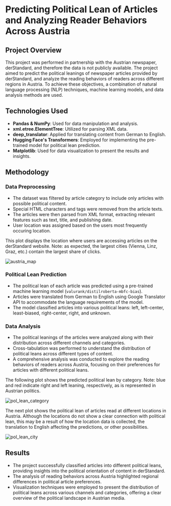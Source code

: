 # Predicting Political Lean of Articles and Analyzing Reader Behaviors Across Austria

## Project Overview
This project was performed in partnership with the Austrian newspaper, derStandard, and therefore the data is not publicly available. The project aimed to predict the political leanings of newspaper articles provided by derStandard, and analyze the reading behaviors of readers across different regions in Austria. To achieve these objectives, a combination of natural language processing (NLP) techniques, machine learning models, and data analysis methods are used.

## Technologies Used
- **Pandas & NumPy**: Used for data manipulation and analysis.
- **xml.etree.ElementTree**: Utilized for parsing XML data.
- **deep_translator**: Applied for translating content from German to English.
- **Hugging Face's Transformers**: Employed for implementing the pre-trained model for political lean prediction.
- **Matplotlib**: Used for data visualization to present the results and insights.

## Methodology
### Data Preprocessing
- The dataset was filtered by article category to include only articles with possible political content.
- Special HTML characters and tags were removed from the article texts.
- The articles were then parsed from XML format, extracting relevant features such as text, title, and publishing date.
- User location was assigned based on the users most frequently occuring location.

This plot displays the location where users are accessing articles on the derStandard website. Note: as expected, the largest cities (Vienna, Linz, Graz, etc.) contain the largest share of clicks.

![austria_map](https://github.com/bhuebner3/Political-Bias-Detection/assets/73898316/2655b54c-f131-4bc7-8560-40520e95dcad)



### Political Lean Prediction
- The political lean of each article was predicted using a pre-trained machine learning model (`valurank/distilroberta-mbfc-bias`).
- Articles were translated from German to English using Google Translator API to accommodate the language requirements of the model.
- The model classified articles into various political leans: left, left-center, least-biased, right-center, right, and unknown.

### Data Analysis
- The political leanings of the articles were analyzed along with their distribution across different channels and categories.
- Cross-tabulation was performed to understand the distribution of political leans across different types of content.
- A comprehensive analysis was conducted to explore the reading behaviors of readers across Austria, focusing on their preferences for articles with different political leans.

The following plot shows the predicted political lean by category. Note: blue and red indicate right and left leaning, respectively, as is represented in Austrian politics.

![pol_lean_category](https://github.com/bhuebner3/Political-Bias-Detection/assets/73898316/5381cc25-7af8-4068-a8e7-f099d5b10f84)

The next plot shows the political lean of articles read at different locations in Austria. Although the locations do not show a clear connection with political lean, this may be a result of how the location data is collected, the translation to English affecting the predictions, or other possibilities.

![pol_lean_city](https://github.com/bhuebner3/Political-Bias-Detection/assets/73898316/b358d295-cdc6-4763-9fd8-6e7c99e29a61)



## Results
- The project successfully classified articles into different political leans, providing insights into the political orientation of content in derStandard.
- The analysis of reading behaviors across Austria highlighted regional differences in political article preferences.
- Visualization techniques were employed to present the distribution of political leans across various channels and categories, offering a clear overview of the political landscape in Austrian media.
